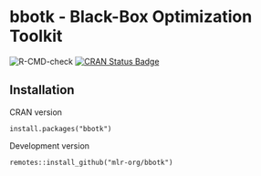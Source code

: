 # bbotk - Black-Box Optimization Toolkit

![R-CMD-check](https://github.com/mlr-org/bbotk/workflows/R-CMD-check/badge.svg?branch=master)
[![CRAN Status Badge](https://www.r-pkg.org/badges/version-ago/bbotk)](https://cran.r-project.org/package=bbotk)

## Installation

CRAN version

```{r}
install.packages("bbotk")
```

Development version

```{r}
remotes::install_github("mlr-org/bbotk")
```

